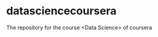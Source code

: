 datasciencecoursera
===================

The repository for the course &lt;Data Science> of coursera
